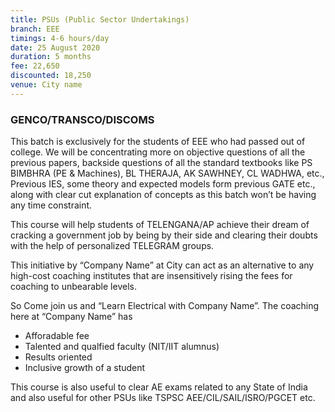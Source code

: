 ```yaml
---
title: PSUs (Public Sector Undertakings)
branch: EEE
timings: 4-6 hours/day
date: 25 August 2020
duration: 5 months
fee: 22,650
discounted: 18,250
venue: City name
---
```

### GENCO/TRANSCO/DISCOMS

This batch is exclusively for the students of EEE who had passed out of college. We will be concentrating more on objective questions of all the previous papers, backside questions of all the standard textbooks like PS BIMBHRA (PE & Machines), BL THERAJA, AK SAWHNEY, CL WADHWA, etc., Previous IES, some theory and expected models form previous GATE etc., along with clear cut explanation of concepts as this batch won’t be having any time constraint.

This course will help students of TELENGANA/AP achieve their dream of cracking a government job by being by their side and clearing their doubts with the help of personalized TELEGRAM groups.

This initiative by “Company Name” at City can act as an alternative to any high-cost coaching institutes that are insensitively rising the fees for coaching to unbearable levels.

So Come join us and “Learn Electrical with Company Name”. The coaching here at “Company Name” has

- Afforadable fee
- Talented and qualfied faculty (NIT/IIT alumnus)
- Results oriented
- Inclusive growth of a student

This course is also useful to clear AE exams related to any State of India and also useful for other PSUs like TSPSC AEE/CIL/SAIL/ISRO/PGCET etc.